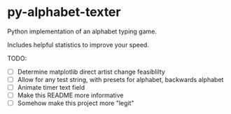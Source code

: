 # py-alphabet-texter

Python implementation of an alphabet typing game.

Includes helpful statistics to improve your speed.

TODO:
 - [ ] Determine matplotlib direct artist change feasiblilty
 - [ ] Allow for any test string, with presets for alphabet, backwards alphabet
 - [ ] Animate timer text field
 - [ ] Make this README more informative
 - [ ] Somehow make this project more "legit"